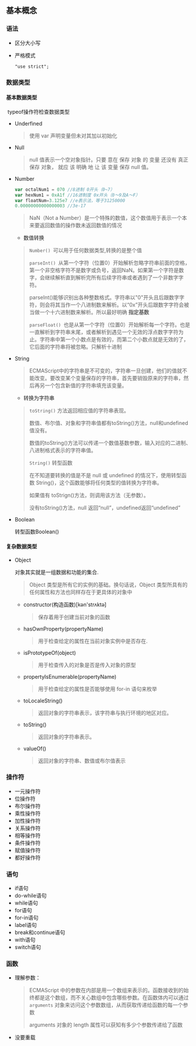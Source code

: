 ## 基本概念

### 语法

- 区分大小写

- 严格模式

  `"use strict";`

### 数据类型

####     基本数据类型

​	typeof操作符检查数据类型

- Underfined

  > 使用 var 声明变量但未对其加以初始化

- Null

  > null 值表示一个空对象指针。只要 意在 保存 对象 的 变量 还没有 真正 保存 对象， 就应 该 明确 地 让 该 变量 保存 null 值。 

- Number

  ```js
  var octalNum1 = 070 //8进制 0开头（0~7）
  var hexNum1 = 0xA1f //16进制度 0x开头（0～9及A～F）
  var floatNum=3.125e7 //e表示法，等于31250000
  0.00000000000000003 //3e-17
  ```

  > NaN（Not a Number）是一个特殊的数值，这个数值用于表示一个本来要返回数值的操作数未返回数值的情况

  - 数值转换

  > `Number() `可以用于任何数据类型,转换的是整个值
  >
  > `parseInt() `从第一个字符（位置0）开始解析忽略字符串前面的空格，第一个非空格字符不是数字或负号，返回NaN。如果第一个字符是数字，会继续解析直到解析完所有后续字符串或者遇到了一个非数字字符。 
  >
  > parseInt()能够识别出各种整数格式。字符串以"0"开头且后跟数字字符，则会将其当作一个八进制数来解析。以“0x”开头后跟数字字符会被当做一个十六进制数来解析。所以最好明确 **指定基数**
  >
  > `parseFloat() `也是从第一个字符（位置0）开始解析每一个字符。也是一直解析到字符串末尾，或者解析到遇见一个无效的浮点数字字符为止。字符串中第一个小数点是有效的，而第二个小数点就是无效的了，它后面的字符串将被忽略。只解析十进制

- String

  > ECMAScript中的字符串是不可变的，字符串一旦创建，他们的值就不能改变。要改变某个变量保存的字符串，首先要销毁原来的字符串，然后再另一个包含新值的字符串填充该变量。

  - 转换为字符串

  >  `toString()` 方法返回相应值的字符串表现。
  >
  >  数值、布尔值、对象和字符串值都有toString()方法，null和undefined值没有。
  >
  >  数值的toString()方法可以传递一个数值基数参数，输入对应的二进制、八进制格式表示的字符串值。
  >
  >  `String()` 转型函数
  >
  >  在不知道要转换的值是不是 null 或 undefined 的情况下，使用转型函数 String()，这个函数能够将任何类型的值转换为字符串。 
  >
  >  如果值有 toStrign()方法，则调用该方法（无参数）。
  >
  >  没有toString()方法，null 返回“null”，undefined返回“undefined”

- Boolean

  转型函数Boolean()

####     复杂数据类型

- Object

  对象其实就是一组数据和功能的集合.

  > Object 类型是所有它的实例的基础。换句话说，Object 类型所具有的任何属性和方法也同样存在于更具体的对象中

  * constructor(构造函数)[kən'strʌktə]

    > 保存着用于创建当前对象的函数

  * hasOwnProperty(propertyName)

    > 用于检查给定的属性在当前对象实例中是否存在.

  * isPrototypeOf(object)

    > 用于检查传入的对象是否是传入对象的原型

  * propertyIsEnumerable(propertyName)

    > 用于检查给定的属性是否能够使用 for-in 语句来枚举

  * toLocaleString()

    > 返回对象的字符串表示，该字符串与执行环境的地区对应。

  * toString()

    > 返回对象的字符串表示。

  * valueOf()

    > 返回对象的字符串、数值或布尔值表示

### 操作符

* 一元操作符
* 位操作符
* 布尔操作符
* 乘性操作符
* 加性操作符
* 关系操作符
* 相等操作符
* 条件操作符
* 赋值操作符
* 都好操作符

### 语句

* if语句
* do-while语句
* while语句
* for语句
* for-in语句
* label语句
* break和continue语句
* with语句
* switch语句

### 函数

* 理解参数：

  > ECMAScript 中的参数在内部是用一个数组来表示的。函数接收到的始终都是这个数组，而不关心数组中包含哪些参数。在函数体内可以通过 `arguments` 对象来访问这个参数数组，从而获取传递给函数的每一个参数
  >
  >  arguments 对象的 length 属性可以获知有多少个参数传递给了函数

* 没要重载
